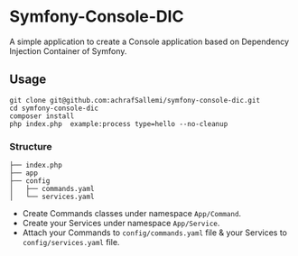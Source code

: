 # Symfony-Console-DIC

A simple application to create a Console application based on Dependency Injection Container of Symfony.

## Usage
~~~
git clone git@github.com:achrafSallemi/symfony-console-dic.git
cd symfony-console-dic
composer install
php index.php  example:process type=hello --no-cleanup
~~~

### Structure

~~~
├── index.php
├── app
├── config
│   ├── commands.yaml
│   └── services.yaml
~~~

- Create Commands classes under namespace `App/Command`.
- Create your Services under namespace `App/Service`.
- Attach your Commands to `config/commands.yaml` file & your Services to `config/services.yaml` file.
